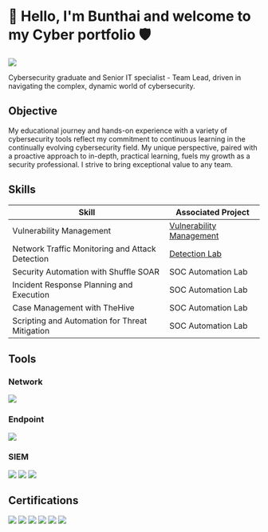 # 👋 Hello, I'm Bunthai and welcome to my Cyber portfolio 🛡️
<a href="https://linkedin.com/in/bunthai-vong/"><img src="https://img.shields.io/badge/-LinkedIn-0072b1?&style=for-the-badge&logo=linkedin&logoColor=white" /></a>

Cybersecurity graduate and Senior IT specialist - Team Lead, driven in navigating the complex, dynamic world of cybersecurity.

## Objective

My educational journey and hands-on experience with a variety of cybersecurity tools reflect my commitment to continuous learning in the continually evolving cybersecurity field. My unique perspective, paired with a proactive approach to in-depth, practical learning, fuels my growth as a security professional. I strive to bring exceptional value to any team. 

## Skills

| Skill                                         | Associated Project         |
|-----------------------------------------------|----------------------------|
| Vulnerability Management | <a href="https://github.com/0xBV/Vulnerability-Management">Vulnerability Management</a>|
| Network Traffic Monitoring and Attack Detection | <a href="https://google.com">Detection Lab</a>|
| Security Automation with Shuffle SOAR         | SOC Automation Lab|
| Incident Response Planning and Execution      | SOC Automation Lab|
| Case Management with TheHive                  | SOC Automation Lab|
| Scripting and Automation for Threat Mitigation | SOC Automation Lab|

## Tools

### Network
<div>
    <img src="https://img.shields.io/badge/-Wireshark-1679A7?&style=for-the-badge&logo=Wireshark&logoColor=white" />
</div>

### Endpoint
<div>
    <img src="https://img.shields.io/badge/-Microsoft_Defender_for_Endpoint-00A4EF?&style=for-the-badge&logo=Microsoft&logoColor=white" />
</div>

### SIEM
<div>
    <img src="https://img.shields.io/badge/-Microsoft_Sentinel-0078D4?&style=for-the-badge&logo=Microsoft&logoColor=white" />
    <img src="https://img.shields.io/badge/-Splunk-000000?&style=for-the-badge&logo=Splunk&logoColor=white" />
    <img src="https://img.shields.io/badge/-Elastic-005571?&style=for-the-badge&logo=Elastic&logoColor=white" />
</div>

## Certifications
<div>
<img src="https://img.shields.io/badge/NETWORK%2B-blue" />
<img src="https://img.shields.io/badge/SECURITY%2B-red" />
<img src="https://img.shields.io/badge/CYSA%2B-red" />
<img src="https://img.shields.io/badge/PENTEST%2B-red" />
<img src="https://img.shields.io/badge/SECURITYX(CASP%2B)-red" />
<img src="https://img.shields.io/badge/Associate%20of%20ISC2-darkgreen" />
</div>
